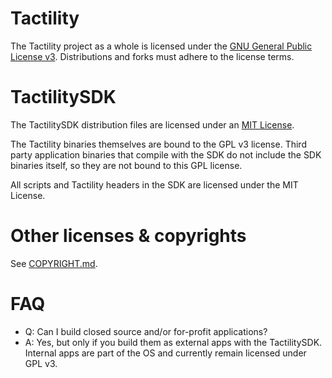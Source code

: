 # Tactility

The Tactility project as a whole is licensed under the [GNU General Public License v3](Documentation/license-tactility.md).
Distributions and forks must adhere to the license terms.

# TactilitySDK

The TactilitySDK distribution files are licensed under an [MIT License](Documentation/license-tactilitysdk.md).

The Tactility binaries themselves are bound to the GPL v3 license.
Third party application binaries that compile with the SDK do not include the SDK binaries itself, so they are not bound to this GPL license.

All scripts and Tactility headers in the SDK are licensed under the MIT License.

# Other licenses & copyrights

See [COPYRIGHT.md](COPYRIGHT.md).

# FAQ

- Q: Can I build closed source and/or for-profit applications?
- A: Yes, but only if you build them as external apps with the TactilitySDK. Internal apps are part of the OS and currently remain licensed under GPL v3.
